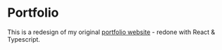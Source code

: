 # Portfolio

This is a redesign of my original [portfolio website](https://github.com/EmilyDeLisle/EmilyDeLisle.github.io) - redone with React & Typescript.
